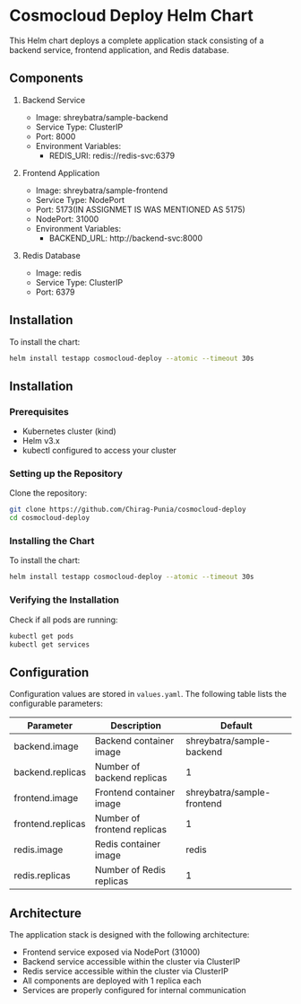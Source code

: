 # Cosmocloud Deploy Helm Chart

This Helm chart deploys a complete application stack consisting of a backend service, frontend application, and Redis database.

## Components

1. Backend Service
   - Image: shreybatra/sample-backend
   - Service Type: ClusterIP
   - Port: 8000
   - Environment Variables:
     - REDIS_URI: redis://redis-svc:6379

2. Frontend Application
   - Image: shreybatra/sample-frontend
   - Service Type: NodePort
   - Port: 5173(IN ASSIGNMET IS WAS MENTIONED AS 5175)
   - NodePort: 31000
   - Environment Variables:
     - BACKEND_URL: http://backend-svc:8000

3. Redis Database
   - Image: redis
   - Service Type: ClusterIP
   - Port: 6379

## Installation

To install the chart:

```bash
helm install testapp cosmocloud-deploy --atomic --timeout 30s
```

## Installation

### Prerequisites
- Kubernetes cluster (kind)
- Helm v3.x
- kubectl configured to access your cluster

### Setting up the Repository
 Clone the repository:
```bash
git clone https://github.com/Chirag-Punia/cosmocloud-deploy
cd cosmocloud-deploy
```

### Installing the Chart
To install the chart:

```bash
helm install testapp cosmocloud-deploy --atomic --timeout 30s
```

### Verifying the Installation
Check if all pods are running:
```bash
kubectl get pods
kubectl get services
```

## Configuration

Configuration values are stored in `values.yaml`. The following table lists the configurable parameters:

| Parameter | Description | Default |
|-----------|-------------|---------|
| backend.image | Backend container image | shreybatra/sample-backend |
| backend.replicas | Number of backend replicas | 1 |
| frontend.image | Frontend container image | shreybatra/sample-frontend |
| frontend.replicas | Number of frontend replicas | 1 |
| redis.image | Redis container image | redis |
| redis.replicas | Number of Redis replicas | 1 |

## Architecture

The application stack is designed with the following architecture:

- Frontend service exposed via NodePort (31000)
- Backend service accessible within the cluster via ClusterIP
- Redis service accessible within the cluster via ClusterIP
- All components are deployed with 1 replica each
- Services are properly configured for internal communication
